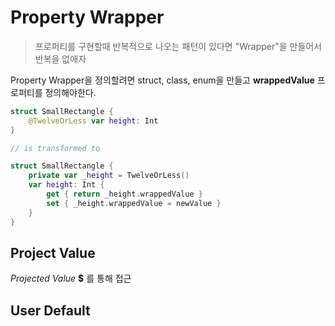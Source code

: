 Property Wrapper
===

> 프로퍼티를 구현할때 반복적으로 나오는 패턴이 있다면 "Wrapper"을 만들어서 반복을 없애자

Property Wrapper을 정의할려면 struct, class, enum을 만들고 **wrappedValue** 프로퍼티를 정의해야한다. 


~~~swift
struct SmallRectangle {
    @TwelveOrLess var height: Int
}

// is transformed to

struct SmallRectangle {
    private var _height = TwelveOrLess()
    var height: Int {
        get { return _height.wrappedValue }
        set { _height.wrappedValue = newValue }
    }
}
~~~

Project Value
---
*Projected Value* **$** 를 통해 접근

User Default
---

